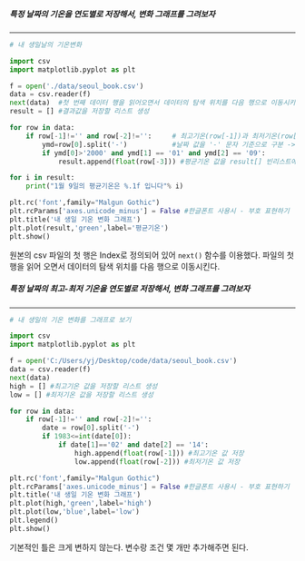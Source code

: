 ##### 특정 날짜의 기온을 연도별로 저장해서, 변화 그래프를 그려보자
---


```python
# 내 생일날의 기온변화

import csv
import matplotlib.pyplot as plt

f = open('./data/seoul_book.csv')
data = csv.reader(f)
next(data)  #첫 번째 데이터 행을 읽어오면서 데이터의 탐색 위치를 다음 행으로 이동시키는 명령
result = [] #결과값을 저장할 리스트 생성

for row in data:
    if row[-1]!='' and row[-2]!='':		# 최고기온(row[-1])과 최저기온(row[-2]) 값이 있다면,
        ymd=row[0].split('-') 			#날짜 값을 '-' 문자 기준으로 구분 -> 년원일 저장
        if ymd[0]>'2000' and ymd[1] == '01' and ymd[2] == '09':
            result.append(float(row[-3])) #평균기온 값을 result[] 빈리스트에 저장

for i in result:
    print("1월 9일의 평균기온은 %.1f 입니다"% i)

plt.rc('font',family="Malgun Gothic")
plt.rcParams['axes.unicode_minus'] = False #한글폰트 사용시 - 부호 표현하기
plt.title('내 생일 기온 변화 그래프')
plt.plot(result,'green',label='평균기온')
plt.show()
```

원본의 csv 파일의 첫 행은 Index로 정의되어 있어 `next()` 함수를 이용했다. 파일의 첫 행을 읽어 오면서 데이터의 탐색 위치를 다음 행으로 이동시킨다.



##### 특정 날짜의 최고-최저 기온을 연도별로 저장해서, 변화 그래프를 그려보자

---

```python
# 내 생일의 기온 변화를 그래프로 보기

import csv
import matplotlib.pyplot as plt

f = open('C:/Users/yj/Desktop/code/data/seoul_book.csv')
data = csv.reader(f)
next(data)
high = [] #최고기온 값을 저장할 리스트 생성
low = [] #최저기온 값을 저장할 리스트 생성

for row in data:
    if row[-1]!='' and row[-2]!='':
        date = row[0].split('-')
        if 1983<=int(date[0]):
            if date[1]=='02' and date[2] == '14':
                high.append(float(row[-1])) #최고기온 값 저장
                low.append(float(row[-2])) #최저기온 값 저장

plt.rc('font',family="Malgun Gothic")
plt.rcParams['axes.unicode_minus'] = False #한글폰트 사용시 - 부호 표현하기
plt.title('내 생일 기온 변화 그래프')
plt.plot(high,'green',label='high')
plt.plot(low,'blue',label='low')
plt.legend()
plt.show()
```

기본적인 틀은 크게 변하지 않는다. 변수랑 조건 몇 개만 추가해주면 된다.
